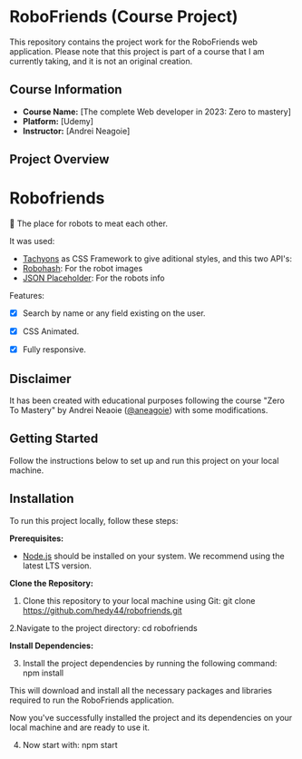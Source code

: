 # RoboFriends (Course Project)

This repository contains the project work for the RoboFriends web application. Please note that this project is part of a course that I am currently taking, and it is not an original creation.

## Course Information

- **Course Name:** [The complete Web developer in 2023: Zero to mastery]
- **Platform:** [Udemy]
- **Instructor:** [Andrei Neagoie]

## Project Overview

# Robofriends
🤖 The place for robots to meat each other.

It was used:
- [Tachyons](https://tachyons.io/) as CSS Framework to give aditional styles, and this two API's:
- [Robohash](https://robohash.org/): For the robot images
- [JSON Placeholder](https://jsonplaceholder.typicode.com/): For the robots info

Features:
- [X] Search by name or any field existing on the user.
- [X] CSS Animated.
- [X] Fully responsive.


## Disclaimer

It has been created with educational purposes following the course "Zero To Mastery" by Andrei Neaoie ([@aneagoie](https://github.com/aneagoie)) with some modifications.

## Getting Started

Follow the instructions below to set up and run this project on your local machine.

## Installation

To run this project locally, follow these steps:

**Prerequisites:**

- [Node.js](https://nodejs.org/) should be installed on your system. We recommend using the latest LTS version.

**Clone the Repository:**

1. Clone this repository to your local machine using Git:
   git clone https://github.com/hedy44/robofriends.git
   
2.Navigate to the project directory:
  cd robofriends

**Install Dependencies:**

3. Install the project dependencies by running the following command:
  npm install


This will download and install all the necessary packages and libraries required to run the RoboFriends application.

Now you've successfully installed the project and its dependencies on your local machine and are ready to use it.

4. Now start with:
  npm start



